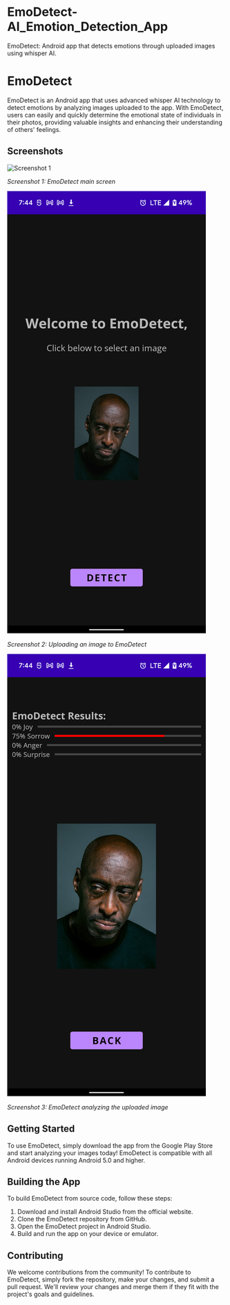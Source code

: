 # EmoDetect-AI_Emotion_Detection_App
EmoDetect: Android app that detects emotions through uploaded images using whisper AI.
# EmoDetect

EmoDetect is an Android app that uses advanced whisper AI technology to detect emotions by analyzing images uploaded to the app. With EmoDetect, users can easily and quickly determine the emotional state of individuals in their photos, providing valuable insights and enhancing their understanding of others' feelings.

## Screenshots

![Screenshot 1](https://ibb.co/tQPL0Pp)

*Screenshot 1: EmoDetect main screen*


![Screenshot 2](https://github.com/YuvrajxChopra/EmoDetect---Emotion_Detect_App/blob/master/2.png)

*Screenshot 2: Uploading an image to EmoDetect*


![Screenshot 3](https://github.com/YuvrajxChopra/EmoDetect---Emotion_Detect_App/blob/master/3.png)

*Screenshot 3: EmoDetect analyzing the uploaded image*

## Getting Started

To use EmoDetect, simply download the app from the Google Play Store and start analyzing your images today! EmoDetect is compatible with all Android devices running Android 5.0 and higher.

## Building the App

To build EmoDetect from source code, follow these steps:

1. Download and install Android Studio from the official website.
2. Clone the EmoDetect repository from GitHub.
3. Open the EmoDetect project in Android Studio.
4. Build and run the app on your device or emulator.

## Contributing

We welcome contributions from the community! To contribute to EmoDetect, simply fork the repository, make your changes, and submit a pull request. We'll review your changes and merge them if they fit with the project's goals and guidelines.
